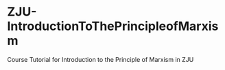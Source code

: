 # ZJU-IntroductionToThePrincipleofMarxism
Course Tutorial for Introduction to the Principle of Marxism in ZJU
